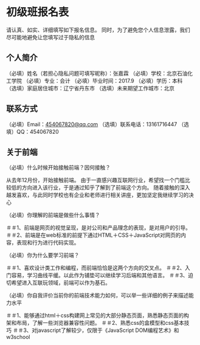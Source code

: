 # 初级班报名表

请认真、如实、详细填写如下报名信息。
同时，为了避免您个人信息泄露，我们尽可能地避免让您填写过于隐私的信息

## 个人简介

（必填）姓名（若担心隐私问题可填写昵称）：张嘉霖
（必填）学校：北京石油化工学院
（必填）专业：会计
（必填）毕业时间：2017.9
（必填）学历：本科
（选填）家庭居住城市：辽宁省丹东市
（选填）未来期望工作城市：北京

## 联系方式

（必填）Email：454067820@qq.com
（选填）联系电话：13161716447
（选填）QQ：454067820

## 关于前端

（必填）什么时候开始接触前端？因何接触？

从去年12月份，开始接触前端。
由于一直感兴趣互联网行业，希望找一个门槛比较低的方向进入该行业，于是通过知乎了解到了前端这个方向。
随着接触的深入越发喜欢，与此同时学校也有企业和老师进行相关讲座，更加坚定我继续学习的决心

（必填）你理解的前端是做些什么事情？

＃＃1、前端是网页的视觉呈现，是对公司和产品理念的表现，是对用户的引导。
＃＃2、前端是在web标准的前提下通过HTML＋CSS＋JavaScript对网页的内容，表现和行为进行代码实现。

（必填）你为什么要学习前端？

＃＃1、喜欢设计类工作和编程，而前端恰恰是这两个方向的交叉点。
＃＃2、入门容易，学习曲线平缓。以此作为铺垫可以继续学习后端和其他语言。
＃＃3、迫切希望进入互联玩领域，前端可以作为基石。


（必填）你自我评价当前你的前端技术能力如何，可以举一些详细的例子来描述能力水平

＃＃1、能够通过html＋css构建网上常见的大部分静态页面，熟悉静态页面的构架和布局，了解一些浏览器兼容性问题。
＃＃2、熟悉css的盒模型和css基本技巧
＃＃3、对javascript了解较少，仅限于《JavaScript DOM编程艺术》和w3school


